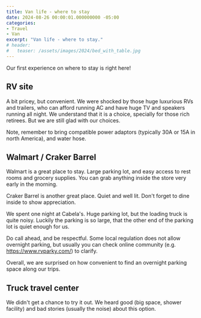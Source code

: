 ```yaml
---
title: Van life - where to stay
date: 2024-08-26 00:00:01.000000000 -05:00
categories:
- Travel
- Van
excerpt: "Van life - where to stay."
# header:
#   teaser: /assets/images/2024/bed_with_table.jpg
---
```


Our first experience on where to stay is right here!

## RV site

A bit pricey, but convenient. We were shocked by those huge luxurious RVs and trailers, who can afford running AC and have huge TV and speakers running all night. We understand that it is a choice, specially for those rich retirees. But we are still glad with our choices.

Note, remember to bring compatible power adaptors (typically 30A or 15A in north America), and water hose.

## Walmart / Craker Barrel

Walmart is a great place to stay. Large parking lot, and easy access to rest rooms and grocery supplies. You can grab anything inside the store very early in the morning.

Craker Barrel is another great place. Quiet and well lit. Don't forget to dine inside to show appreciation.

We spent one night at Cabela's. Huge parking lot, but the loading truck is quite noisy. Luckily the parking is so large, that the other end of the parking lot is quiet enough for us.

Do call ahead, and be respectful. Some local regulation does not allow overnight parking, but usually you can check online community (e.g. <https://www.rvparky.com/>) to clarify.

Overall, we are surprised on how convenient to find an overnight parking space along our trips.

## Truck travel center

We didn't get a chance to try it out. We heard good (big space, shower facility) and bad stories (usually the noise) about this option.
